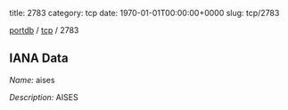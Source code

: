 title: 2783
category: tcp
date: 1970-01-01T00:00:00+0000
slug: tcp/2783

[portdb](/) / [tcp](/category/tcp.html) / 2783


## IANA Data

_Name:_ aises

_Description:_ AISES

